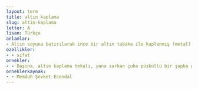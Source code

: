 ```yaml
---
layout: term
title: altın kaplama
slug: altin-kaplama
letter: A
lisan: Türkçe
anlamlar:
- Altın suyuna batırılarak ince bir altın tabaka ile kaplanmış (metal)
ozellikler:
- - sıfat
ornekler:
- - Başına, altın kaplama tokalı, yana sarkan çuha püsküllü bir şapka giymiş.
orneklerkaynak:
- - Memduh Şevket Esendal
---
```


